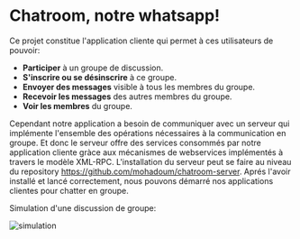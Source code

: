 # Chatroom, notre whatsapp!    
    
Ce projet constitue l'application cliente qui permet à ces utilisateurs de pouvoir:    
* **Participer** à un groupe de discussion.    
* **S'inscrire ou se désinscrire** à ce groupe.    
* **Envoyer des messages** visible à tous les membres du groupe.    
* **Recevoir les messages** des autres membres du groupe.    
* **Voir les membres** du groupe.    
    
Cependant notre application a besoin de communiquer avec un serveur qui implémente l'ensemble des opérations nécessaires à la communication en groupe. Et donc le serveur offre des services consommés par notre application cliente gràce aux mécanismes de webservices implémentés à travers le modèle XML-RPC. L'installation du serveur peut se faire au niveau du repository https://github.com/mohadoum/chatroom-server. Aprés l'avoir installé et lancé correctement, nous pouvons démarré nos applications clientes pour chatter en groupe.    
    
Simulation d'une discussion de groupe:    
    
![simulation](https://drive.google.com/uc?id=1wtKjnyY56jfOFcPVOxa4s-NOCZMpsoWi)
